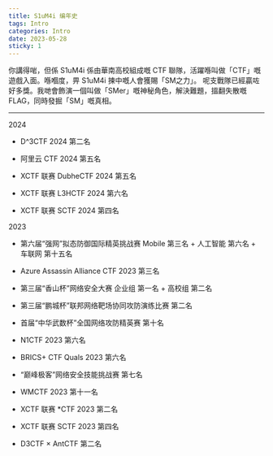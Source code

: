 ```yaml
---
title: S1uM4i 编年史
tags: Intro
categories: Intro
date: 2023-05-28
sticky: 1
---
```

你講得啱，但係 S1uM4i 係由華南高校組成嘅 CTF 聯隊，活躍喺叫做「CTF」嘅遊戲入面。喺嗰度，畀 S1uM4i 揀中嘅人會獲賜「SM之力」。 呢支戰隊已經贏咗好多獎。我哋會飾演一個叫做「SMer」嘅神秘角色，解決難題，搵翻失散嘅 FLAG，同時發掘「SM」嘅真相。

<hr>
2024

- D^3CTF 2024 第二名

- 阿里云 CTF 2024 第五名

- XCTF 联赛 DubheCTF 2024 第五名

- XCTF 联赛 L3HCTF 2024 第六名

- XCTF 联赛 SCTF 2024 第四名

2023

- 第六届“强网”拟态防御国际精英挑战赛 Mobile 第三名 + 人工智能 第六名 + 车联网 第十五名

- Azure Assassin Alliance CTF 2023 第三名

- 第三届“香山杯”网络安全大赛 企业组 第一名 + 高校组 第二名

- 第三届“鹏城杯”联邦网络靶场协同攻防演练比赛 第二名

- 首届“中华武数杯”全国网络攻防精英赛 第十名

- N1CTF 2023 第六名

- BRICS+ CTF Quals 2023 第六名

- “巅峰极客”网络安全技能挑战赛 第七名

- WMCTF 2023 第十一名

- XCTF 联赛 *CTF 2023 第二名

- XCTF 联赛 SCTF 2023 第四名

- D3CTF × AntCTF 第二名
